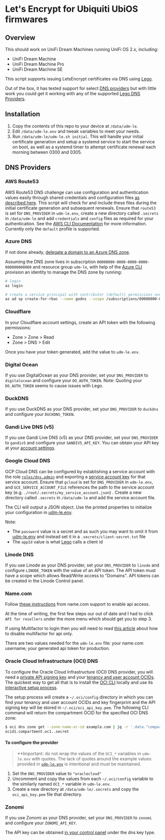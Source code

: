 # Let's Encrypt for Ubiquiti UbiOS firmwares

## Overview

This should work on UniFi Dream Machines running UniFi OS 2.x, including:

* UniFi Dream Machine
* UniFi Dream Machine Pro
* UniFi Dream Machine SE

This script supports issuing LetsEncrypt certificates via DNS using [Lego](https://go-acme.github.io/lego/).

Out of the box, it has tested support for select [DNS providers](#dns-providers) but with little work you could get it working with any of the supported [Lego DNS Providers](https://go-acme.github.io/lego/dns/).

## Installation

1. Copy the contents of this repo to your device at `/data/udm-le`.
2. Edit `/data/udm-le.env` and tweak variables to meet your needs.
3. Run `/data/udm-le/udm-le.sh initial`. This will handle your initial certificate generation and setup a systemd service to start the service on boot, as well as a systemd timer to attempt certificate renewal each morning between 0300 and 0305.

## DNS Providers

### AWS Route53

AWS Route53 DNS challenge can use configuration and authentication values easily through shared credentials and configuration files [as described here](https://go-acme.github.io/lego/dns/route53/). This script will check for and include these files during the initial certificate generation and subsequent renewals. Ensure that `route53` is set for `DNS_PROVIDER` in `udm-le.env`, create a new directory called `.secrets` in `/data/udm-le` and add `credentials` and `config` files as required for your authentication. See the [AWS CLI Documentation](https://docs.aws.amazon.com/cli/latest/userguide/cli-configure-files.html) for more information. Currently only the `default` profile is supported.

### Azure DNS

If not done already, [delegate a domain to an Azure DNS zone](https://docs.microsoft.com/en-us/azure/dns/dns-delegate-domain-azure-dns).

Assuming the DNS zone lives in subscription `00000000-0000-0000-0000-000000000000` and resource group `udm-le`, with help of the [Azure CLI](https://docs.microsoft.com/en-us/cli/azure/) provision an identity to manage the DNS zone by running:

```bash
# login
az login

# create a service principal with contributor (default) permissions over the godns resource group
az ad sp create-for-rbac --name godns --scope /subscriptions/00000000-0000-0000-0000-000000000000/resourceGroups/udm-le --role contributor
```

### Cloudflare

In your Cloudflare account settings, create an API token with the following permissions:

* Zone > Zone > Read
* Zone > DNS > Edit

Once you have your token generated, add the value to `udm-le.env`.

### Digital Ocean

If you use DigitalOcean as your DNS provider, set your `DNS_PROVIDER` to `digitalocean` and configure your `DO_AUTH_TOKEN`. Note: Quoting your `DO_AUTH_TOKEN` seems to cause issues with Lego.

### DuckDNS

If you use DuckDNS as your DNS provider, set your `DNS_PROVIDER` to `duckdns` and configure your `DUCKDNS_TOKEN`.

### Gandi Live DNS (v5)

If you use Gandi Live DNS (v5) as your DNS provider, set your `DNS_PROVIDER` to `gandiv5` and configure your `GANDIV5_API_KEY`. You can obtain your API key at your [account settings](https://account.gandi.net/).

### Google Cloud DNS

GCP Cloud DNS can be configured by establishing a service account with the role [`roles/dns.admin`](https://cloud.google.com/iam/docs/understanding-roles#dns-roles) and exporting a [service account key](https://cloud.google.com/iam/docs/creating-managing-service-account-keys) for that service account. Ensure that `gcloud` is set for `DNS_PROVIDER` in `udm-le.env`, and `GCE_SERVICE_ACCOUNT_FILE` references the path to the service account key (e.g. `./root/.secrets/my_service_account.json`) . Create a new directory called `.secrets` in `/data/udm-le` and add the service account file.

The CLI will output a JSON object. Use the printed properties to initialize your configuration in [udm-le.env](./udm-le.env).

Note:

* The `password` value is a secret and as such you may want to omit it from [udm-le.env](./udm-le.env) and instead set it in a `.secrets/client-secret.txt` file
* The `appId` value is what [Lego](https://go-acme.github.io/lego/) calls a client id

### Linode DNS

If you use Linode as your DNS provider, set your `DNS_PROVIDER` to `linode` and configure `LINODE_TOKEN` with the value of an API token. The API token must have a scope which allows Read/Write access to "Domains". API tokens can be created in the Linode Control panel.

### Name.com

Follow [these instructions](https://www.name.com/support/articles/360007597874-signing-up-for-api-access) from name.com support to enable api access.

At the time of writing, the first few steps our out of date and I had to click `API for resellers` under the more menu which should get you to step 3.

If using Multifactor to login then you will need to read [this article](https://www.name.com/support/articles/360007989433-using-api-with-two-step-authentication) about how to disable multifactor for api only.

There are two values needed for the `udm-le.env` file: your name.com username; your generated api token for production.

### Oracle Cloud Infrastructure (OCI) DNS

To configure the Oracle Cloud Infrastructure (OCI) DNS provider, you will need a [private API signing key](https://docs.oracle.com/en-us/iaas/Content/API/Concepts/apisigningkey.htm) and your [tenancy and user account OCIDs](https://docs.oracle.com/en-us/iaas/Content/API/Concepts/apisigningkey.htm#five). The quickest way to get all that is to install the [OCI CLI](https://docs.oracle.com/en-us/iaas/Content/API/Concepts/cliconcepts.htm) locally and use its [interactive setup process](https://docs.oracle.com/en-us/iaas/Content/API/SDKDocs/cliinstall.htm#configfile).

The setup process will create a `~/.oci/config` directory in which you can find your tenancy and user account OCIDs and key fingerprint and the API signing key will be stored in `~/.oci/oci_api_key.pem`. The following CLI command will return the compartment OCID for the specified OCI DNS zone:

```bash
$ oci dns zone get --zone-name-or-id example.com | jq -r '.data."compartment-id"'
ocid1.compartment.oc1..secret
```

#### To configure the provider

> **Important: do not wrap the values of the `OCI_*` variables in `udm-le.env` with quotes. The lack of quotes around the example values provided in [`udm-le.env`](./udm-le.env) is intentional and must be maintained.

1. Set the `DNS_PROVIDER` value to `"oraclecloud"`
1. Uncomment and copy the values from each `~/.oci/config` variable to the similarly named `OCI_*` variable in `udm-le.env`.
1. Create a new directory at `/data/udm-le/.secrets` and copy the `oci_api_key.pem` file that directory.

### Zonomi

If you use Zonomi as your DNS provider, set your `DNS_PROVIDER` to `zonomi` and configure your `ZONOMI_API_KEY`.

The API key can be obtained [in your control panel](https://zonomi.com/app/cp/apikeys.jsp) under the dns key type.
